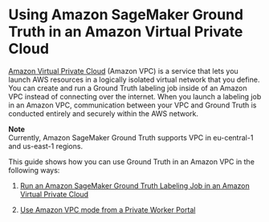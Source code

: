 # Using Amazon SageMaker Ground Truth in an Amazon Virtual Private Cloud<a name="sms-vpc"></a>

[Amazon Virtual Private Cloud](https://docs.aws.amazon.com/AmazonVPC/latest/UserGuide/VPC_Introduction.html) \(Amazon VPC\) is a service that lets you launch AWS resources in a logically isolated virtual network that you define\. You can create and run a Ground Truth labeling job inside of an Amazon VPC instead of connecting over the internet\. When you launch a labeling job in an Amazon VPC, communication between your VPC and Ground Truth is conducted entirely and securely within the AWS network\.

**Note**  
Currently, Amazon SageMaker Ground Truth supports VPC in eu\-central\-1 and us\-east\-1 regions\.

This guide shows how you can use Ground Truth in an Amazon VPC in the following ways:

1. [Run an Amazon SageMaker Ground Truth Labeling Job in an Amazon Virtual Private Cloud](samurai-vpc-labeling-job.md)

1. [Use Amazon VPC mode from a Private Worker Portal](samurai-vpc-worker-portal.md)